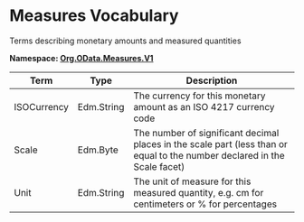 # Measures Vocabulary

Terms describing monetary amounts and measured quantities

**Namespace: [Org.OData.Measures.V1](Org.OData.Measures.V1.xml)**

Term|Type|Description
----|----|-----------
ISOCurrency|Edm.String|The currency for this monetary amount as an ISO 4217 currency code
Scale|Edm.Byte|The number of significant decimal places in the scale part (less than or equal to the number declared in the Scale facet)
Unit|Edm.String|The unit of measure for this measured quantity, e.g. cm for centimeters or % for percentages

